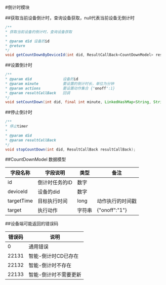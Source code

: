 #倒计时模块

##获取当前设备倒计时，查询设备获取，null代表当前设备无倒计时

```java
/**
* 获取当前设备的倒计时，查询设备获取
*
* @param did 设备的id
* @return
*/
void getCountDownByDeviceId(int did, ResultCallBack<CountDownModel> resultCallBack);
```

##设置倒计时
```java
/**
* @param did              设备的id
* @param minute           要设置的倒计时长，单位为分钟
* @param actions          要设置动作集合 {"onoff":1}
* @param resultCallBack   回调   
*/
void setCountDown(int did, final int minute, LinkedHashMap<String, String> actions, ResultCallBack<CountDownModel> resultCallBack);
```

##停止倒计时
```java
/**
* 停止timer
* 
* @param did
* @param resultCallBack
*/
void stopCountDown(int did, ResultCallBack resultCallBack);
```


##CountDownModel 数据模型

| 字段名称       | 字段说明    | 类型  | 备注 |
|------------|---------|-----|------------------------------------------------------------------------------------------|
| id         | 倒计时任务的ID  | 数字  |   |
| deviceId   | 设备的did       | 数字  |  |
| targetTime | 目标执行时间     | long | 动作执行的时间戳 | 
| target     | 执行动作       | 字符串 | {"onoff":"1"}|


##设备端可能返回的错误码

| 错误码  | 说明              |
|----------------------|--------------
| 0                   | 通用错误               |
| 22131                    | 智能-倒计时CD已存在    |
| 22132                    | 智能-倒计时不存在      |
| 22133                    | 智能-倒计时不需要更新   |

